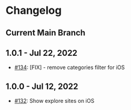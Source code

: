 # Changelog

## Current Main Branch

## 1.0.1 - Jul 22, 2022
- [#134](https://github.com/MetaMask/dapps/pull/134): [FIX] - remove categories filter for iOS

## 1.0.0 - Jul 12, 2022
- [#132](https://github.com/MetaMask/dapps/pull/132): Show explore sites on iOS
